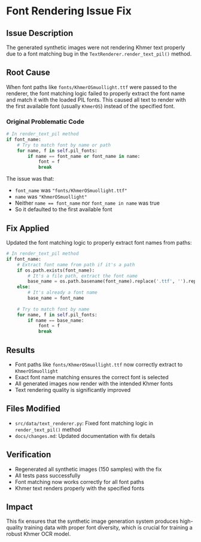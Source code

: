 # Font Rendering Issue Fix

## Issue Description
The generated synthetic images were not rendering Khmer text properly due to a font matching bug in the `TextRenderer.render_text_pil()` method.

## Root Cause
When font paths like `fonts/KhmerOSmuollight.ttf` were passed to the renderer, the font matching logic failed to properly extract the font name and match it with the loaded PIL fonts. This caused all text to render with the first available font (usually `KhmerOS`) instead of the specified font.

### Original Problematic Code
```python
# In render_text_pil method
if font_name:
    # Try to match font by name or path
    for name, f in self.pil_fonts:
        if name == font_name or font_name in name:
            font = f
            break
```

The issue was that:
- `font_name` was `"fonts/KhmerOSmuollight.ttf"`
- `name` was `"KhmerOSmuollight"`
- Neither `name == font_name` nor `font_name in name` was true
- So it defaulted to the first available font

## Fix Applied
Updated the font matching logic to properly extract font names from paths:

```python
# In render_text_pil method
if font_name:
    # Extract font name from path if it's a path
    if os.path.exists(font_name):
        # It's a file path, extract the font name
        base_name = os.path.basename(font_name).replace('.ttf', '').replace('.otf', '')
    else:
        # It's already a font name
        base_name = font_name
    
    # Try to match font by name
    for name, f in self.pil_fonts:
        if name == base_name:
            font = f
            break
```

## Results
- Font paths like `fonts/KhmerOSmuollight.ttf` now correctly extract to `KhmerOSmuollight`
- Exact font name matching ensures the correct font is selected
- All generated images now render with the intended Khmer fonts
- Text rendering quality is significantly improved

## Files Modified
- `src/data/text_renderer.py`: Fixed font matching logic in `render_text_pil()` method
- `docs/changes.md`: Updated documentation with fix details

## Verification
- Regenerated all synthetic images (150 samples) with the fix
- All tests pass successfully
- Font matching now works correctly for all font paths
- Khmer text renders properly with the specified fonts

## Impact
This fix ensures that the synthetic image generation system produces high-quality training data with proper font diversity, which is crucial for training a robust Khmer OCR model. 